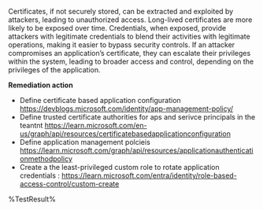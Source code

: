 Certificates, if not securely stored, can be extracted and exploited by attackers, leading to unauthorized access. Long-lived certificates are more likely to be exposed over time. Credentials, when exposed, provide attackers with legitimate credentials to blend their activities with legitimate operations, making it easier to bypass security controls. If an attacker compromises an application’s certificate, they can escalate their privileges within the system, leading to broader access and control, depending on the privileges of the application. 

**Remediation action**

- Define certificate based application configuration  https://devblogs.microsoft.com/identity/app-management-policy/ 
- Define trusted certificate authorities for aps and serivce principals in the teantnt https://learn.microsoft.com/en-us/graph/api/resources/certificatebasedapplicationconfiguration
- Define application management polcieis https://learn.microsoft.com/graph/api/resources/applicationauthenticationmethodpolicy
- Create a the least-privileged custom role to rotate application credentials : https://learn.microsoft.com/entra/identity/role-based-access-control/custom-create 
<!--- Results --->
%TestResult%

